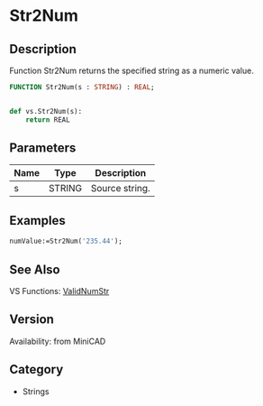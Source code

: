 # Str2Num

## Description
Function Str2Num returns the specified string as a numeric value.

```pascal
FUNCTION Str2Num(s : STRING) : REAL;
```

```python

def vs.Str2Num(s):
    return REAL
```

## Parameters
|Name|Type|Description|
|---|---|---|
|s|STRING|Source string.|

## Examples
```pascal
numValue:=Str2Num('235.44');


```

## See Also
VS Functions:
[ValidNumStr](ValidNumStr.md)

## Version
Availability: from MiniCAD
## Category
* Strings

